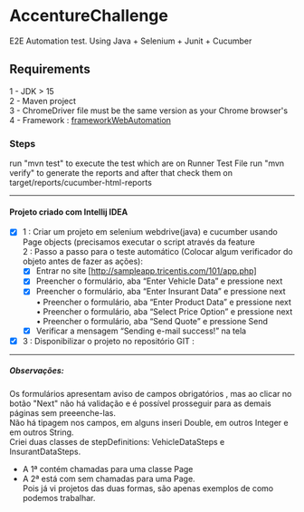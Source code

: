 # AccentureChallenge
E2E Automation test. Using Java + Selenium + Junit + Cucumber

## Requirements  
1 - JDK > 15     
2 - Maven project  
3 - ChromeDriver file must be the same version as your Chrome browser's   
4 - Framework : [frameworkWebAutomation](https://github.com/carolpiniproc/frameworkWebAutomation)  

### Steps
run "mvn test" to execute the test which are on Runner Test File
run "mvn verify" to generate the reports and after that check them on target/reports/cucumber-html-reports 
___________________________________________________
#### Projeto criado com Intellij IDEA
- [x] 1 : Criar um projeto em selenium webdrive(java)  e cucumber usando Page objects
  (precisamos executar o script através da feature  
2 : Passo a passo para o teste automático (Colocar algum verificador do objeto antes de fazer as ações):    
  - [x] Entrar no site [http://sampleapp.tricentis.com/101/app.php]
  - [x] Preencher o formulário, aba “Enter Vehicle Data” e pressione next   
  - [x] Preencher o formulário, aba “Enter Insurant Data” e pressione next  
  • Preencher o formulário, aba “Enter Product Data” e pressione next   
  • Preencher o formulário, aba “Select Price Option” e pressione next  
  • Preencher o formulário, aba “Send Quote” e pressione Send   
  - [x] Verificar a mensagem “Sending e-mail success!” na tela  
- [x] 3 : Disponibilizar o projeto no repositório GIT : 
___________________________________________________

##### Observações:
Os formulários apresentam aviso de campos obrigatórios , mas ao clicar no botão "Next" 
não há validação e é possível prosseguir para as demais páginas sem preeenche-las.  
Não há tipagem nos campos, em alguns inseri Double, em outros Integer e em outros String.  
Criei duas classes de stepDefinitions: VehicleDataSteps e InsurantDataSteps.   
- A 1ª contém chamadas para uma classe Page
- A 2ª está com sem chamadas para uma Page.   
  Pois já vi projetos das duas formas, são apenas exemplos de como podemos trabalhar. 